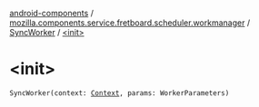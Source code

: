 [android-components](../../index.md) / [mozilla.components.service.fretboard.scheduler.workmanager](../index.md) / [SyncWorker](index.md) / [&lt;init&gt;](./-init-.md)

# &lt;init&gt;

`SyncWorker(context: `[`Context`](https://developer.android.com/reference/android/content/Context.html)`, params: WorkerParameters)`